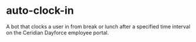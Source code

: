 # auto-clock-in
A bot that clocks a user in from break or lunch after a specified time interval on the Ceridian Dayforce employee portal.
